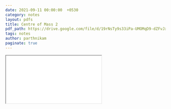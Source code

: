```yaml
---
date: 2021-09-11 00:00:00  +0530
category: notes
layout: pdfs
title: Centre of Mass 2
pdf_path: https://drive.google.com/file/d/19rNsTy9s33iPa-UMOMqD9-dZFvJx6PLt/preview?usp=sharing
tags: notes
author: parthnikam
paginate: true
---
```


<iframe class="embed-pdf" src="{{ page.pdf_path }}#toolbar=0" seamless="seamless" scrolling="no" style="overflow:hidden"></iframe>
